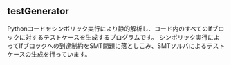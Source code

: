 ## testGenerator
Pythonコードをシンボリック実行により静的解析し、コード内のすべてのIfブロックに対するテストケースを生成するプログラムです。
シンボリック実行によってIfブロックへの到達制約をSMT問題に落としこみ、SMTソルバによるテストケースの生成を行っています。
